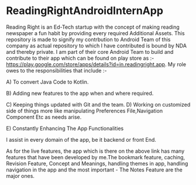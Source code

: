 # ReadingRightAndroidInternApp

Reading Right is an Ed-Tech startup with the concept of making reading newspaper a fun habit by providing every required Additional Assets. This repository is made to signify my contrbution to Android Team of this company as actual repository to which I have contributed is bound by NDA and thereby private. I am part of their core Android Team to build and contribute to their app which can be found on play store as :- https://play.google.com/store/apps/details?id=in.readingright.app. My role owes to the responsibilities that include :-


A) To convert Java Code to Kotlin.

B) Adding new features to the app when and where required.

C) Keeping things updated with Git and the team.
D) Working on customized side of things more like manipulating Preferences File,Navigation Component Etc as needs arise.

E) Constantly Enhancing The App Functionalities

I assist in every domain of the app, be it backend or front End.


As for the live features, the app which is there on the above link has many features that have been developed by me.The bookmark feature, caching, Revision Feature, Concept and Meanings, handling themes in app, handling navigation in the app and the most important - The Notes Feature are the major ones.
